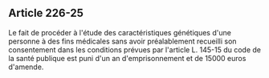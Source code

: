 Article 226-25
----
Le fait de procéder à l'étude des caractéristiques génétiques d'une personne à
des fins médicales sans avoir préalablement recueilli son consentement dans les
conditions prévues par l'article L. 145-15 du code de la santé publique est puni
d'un an d'emprisonnement et de 15000 euros d'amende.
